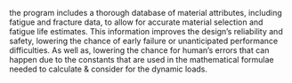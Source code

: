 the program includes a thorough database of material attributes, including fatigue and fracture data, to allow for accurate material selection and fatigue life estimates. This information improves the design’s reliability and safety, lowering the chance of early failure or unanticipated performance difficulties. As well as, lowering the chance for human’s errors that can happen due to the constants that are used in the mathematical formulae needed to calculate & consider for the dynamic loads.

